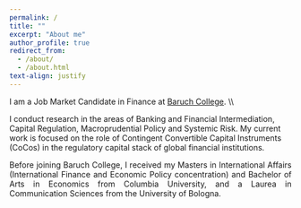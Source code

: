 ```yaml
---
permalink: /
title: ""
excerpt: "About me"
author_profile: true
redirect_from:
  - /about/
  - /about.html
text-align: justify
--- 
```

<p align="justify">
I am a Job Market Candidate in Finance at <a href="https://www.baruch.cuny.edu/">Baruch College</a>. \\
  
I conduct research in the areas of Banking and Financial Intermediation, Capital Regulation, Macroprudential Policy and Systemic Risk. My current work is focused on the role of Contingent Convertible Capital Instruments (CoCos) in the regulatory capital stack of global financial institutions.
</p>

<p align="justify">
Before joining Baruch College, I received my Masters in International Affairs (International Finance and Economic Policy concentration) and Bachelor of Arts in Economics from Columbia University, and a Laurea in Communication Sciences from the University of Bologna.
</p>

